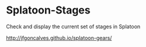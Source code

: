 # Splatoon-Stages
Check and display the current set of stages in Splatoon

http://jfgoncalves.github.io/splatoon-gears/
